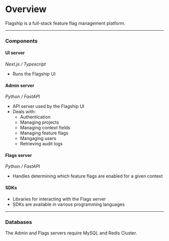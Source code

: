 # Overview

Flagship is a full-stack feature flag management platform.

<hr>

### Components

#### UI server

<i>Next.js / Typescript</i>

- Runs the Flagship UI

#### Admin server
<i>Python / FastAPI</i>

- API server used by the Flagship UI
- Deals with:
    - Authentication
    - Managing projects
    - Managing context fields
    - Managing feature flags
    - Mangaging users
    - Retrieving audit logs

#### Flags server
<i>Python / FastAPI</i>

- Handles determining which feature flags are enabled for a given context

#### SDKs
- Libraries for interacting with the Flags server
- SDKs are available in various programming languages

<hr>

### Databases

The Admin and Flags servers require MySQL and Redis Cluster.

